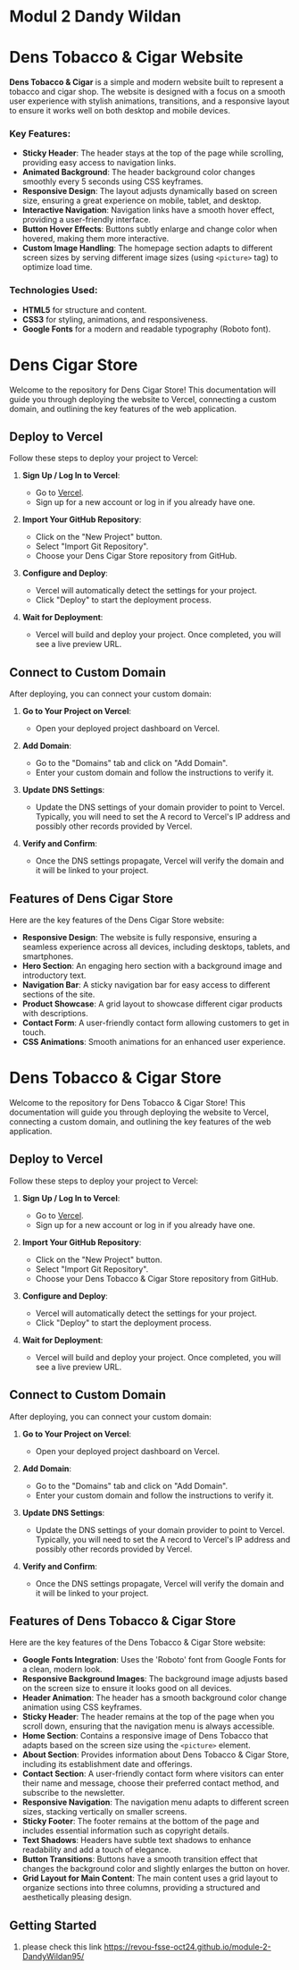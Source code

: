 # Modul 2 Dandy Wildan

# Dens Tobacco & Cigar Website

**Dens Tobacco & Cigar** is a simple and modern website built to represent a tobacco and cigar shop. The website is designed with a focus on a smooth user experience with stylish animations, transitions, and a responsive layout to ensure it works well on both desktop and mobile devices.

### Key Features:
- **Sticky Header**: The header stays at the top of the page while scrolling, providing easy access to navigation links.
- **Animated Background**: The header background color changes smoothly every 5 seconds using CSS keyframes.
- **Responsive Design**: The layout adjusts dynamically based on screen size, ensuring a great experience on mobile, tablet, and desktop.
- **Interactive Navigation**: Navigation links have a smooth hover effect, providing a user-friendly interface.
- **Button Hover Effects**: Buttons subtly enlarge and change color when hovered, making them more interactive.
- **Custom Image Handling**: The homepage section adapts to different screen sizes by serving different image sizes (using `<picture>` tag) to optimize load time.

### Technologies Used:
- **HTML5** for structure and content.
- **CSS3** for styling, animations, and responsiveness.
- **Google Fonts** for a modern and readable typography (Roboto font).

# Dens Cigar Store

Welcome to the repository for Dens Cigar Store! This documentation will guide you through deploying the website to Vercel, connecting a custom domain, and outlining the key features of the web application.

## Deploy to Vercel

Follow these steps to deploy your project to Vercel:

1. **Sign Up / Log In to Vercel**:
   - Go to [Vercel](https://vercel.com/).
   - Sign up for a new account or log in if you already have one.

2. **Import Your GitHub Repository**:
   - Click on the "New Project" button.
   - Select "Import Git Repository".
   - Choose your Dens Cigar Store repository from GitHub.

3. **Configure and Deploy**:
   - Vercel will automatically detect the settings for your project.
   - Click "Deploy" to start the deployment process.

4. **Wait for Deployment**:
   - Vercel will build and deploy your project. Once completed, you will see a live preview URL.

## Connect to Custom Domain

After deploying, you can connect your custom domain:

1. **Go to Your Project on Vercel**:
   - Open your deployed project dashboard on Vercel.

2. **Add Domain**:
   - Go to the "Domains" tab and click on "Add Domain".
   - Enter your custom domain and follow the instructions to verify it.

3. **Update DNS Settings**:
   - Update the DNS settings of your domain provider to point to Vercel. Typically, you will need to set the A record to Vercel's IP address and possibly other records provided by Vercel.

4. **Verify and Confirm**:
   - Once the DNS settings propagate, Vercel will verify the domain and it will be linked to your project.

## Features of Dens Cigar Store

Here are the key features of the Dens Cigar Store website:

- **Responsive Design**: The website is fully responsive, ensuring a seamless experience across all devices, including desktops, tablets, and smartphones.
- **Hero Section**: An engaging hero section with a background image and introductory text.
- **Navigation Bar**: A sticky navigation bar for easy access to different sections of the site.
- **Product Showcase**: A grid layout to showcase different cigar products with descriptions.
- **Contact Form**: A user-friendly contact form allowing customers to get in touch.
- **CSS Animations**: Smooth animations for an enhanced user experience.


# Dens Tobacco & Cigar Store

Welcome to the repository for Dens Tobacco & Cigar Store! This documentation will guide you through deploying the website to Vercel, connecting a custom domain, and outlining the key features of the web application.

## Deploy to Vercel

Follow these steps to deploy your project to Vercel:

1. **Sign Up / Log In to Vercel**:
   - Go to [Vercel](https://vercel.com/).
   - Sign up for a new account or log in if you already have one.

2. **Import Your GitHub Repository**:
   - Click on the "New Project" button.
   - Select "Import Git Repository".
   - Choose your Dens Tobacco & Cigar Store repository from GitHub.

3. **Configure and Deploy**:
   - Vercel will automatically detect the settings for your project.
   - Click "Deploy" to start the deployment process.

4. **Wait for Deployment**:
   - Vercel will build and deploy your project. Once completed, you will see a live preview URL.

## Connect to Custom Domain

After deploying, you can connect your custom domain:

1. **Go to Your Project on Vercel**:
   - Open your deployed project dashboard on Vercel.

2. **Add Domain**:
   - Go to the "Domains" tab and click on "Add Domain".
   - Enter your custom domain and follow the instructions to verify it.

3. **Update DNS Settings**:
   - Update the DNS settings of your domain provider to point to Vercel. Typically, you will need to set the A record to Vercel's IP address and possibly other records provided by Vercel.

4. **Verify and Confirm**:
   - Once the DNS settings propagate, Vercel will verify the domain and it will be linked to your project.

## Features of Dens Tobacco & Cigar Store

Here are the key features of the Dens Tobacco & Cigar Store website:

- **Google Fonts Integration**: Uses the 'Roboto' font from Google Fonts for a clean, modern look.
- **Responsive Background Images**: The background image adjusts based on the screen size to ensure it looks good on all devices.
- **Header Animation**: The header has a smooth background color change animation using CSS keyframes.
- **Sticky Header**: The header remains at the top of the page when you scroll down, ensuring that the navigation menu is always accessible.
- **Home Section**: Contains a responsive image of Dens Tobacco that adapts based on the screen size using the `<picture>` element.
- **About Section**: Provides information about Dens Tobacco & Cigar Store, including its establishment date and offerings.
- **Contact Section**: A user-friendly contact form where visitors can enter their name and message, choose their preferred contact method, and subscribe to the newsletter.
- **Responsive Navigation**: The navigation menu adapts to different screen sizes, stacking vertically on smaller screens.
- **Sticky Footer**: The footer remains at the bottom of the page and includes essential information such as copyright details.
- **Text Shadows**: Headers have subtle text shadows to enhance readability and add a touch of elegance.
- **Button Transitions**: Buttons have a smooth transition effect that changes the background color and slightly enlarges the button on hover.
- **Grid Layout for Main Content**: The main content uses a grid layout to organize sections into three columns, providing a structured and aesthetically pleasing design.



## Getting Started


1. please check this link https://revou-fsse-oct24.github.io/module-2-DandyWildan95/






